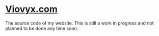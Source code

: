 # <a href="https://viovyx.com/" target="_blank">Viovyx.com</a>
The source code of my website. This is still a work in progress and not planned to be done any time soon.
